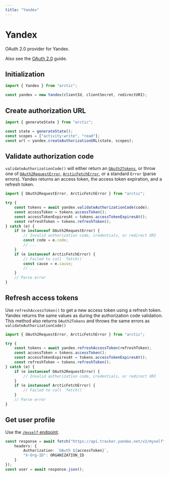 ```yaml
---
title: "Yandex"
---
```


# Yandex

OAuth 2.0 provider for Yandex.

Also see the [OAuth 2.0](/guides/oauth2) guide.

## Initialization

```ts
import { Yandex } from "arctic";

const yandex = new Yandex(clientId, clientSecret, redirectURI);
```

## Create authorization URL

```ts
import { generateState } from "arctic";

const state = generateState();
const scopes = ["activity:write", "read"];
const url = yandex.createAuthorizationURL(state, scopes);
```

## Validate authorization code

`validateAuthorizationCode()` will either return an [`OAuth2Tokens`](/reference/main/OAuth2Tokens), or throw one of [`OAuth2RequestError`](/reference/main/OAuth2RequestError), [`ArcticFetchError`](/reference/main/ArcticFetchError), or a standard `Error` (parse errors). Yandex returns an access token, the access token expiration, and a refresh token.

```ts
import { OAuth2RequestError, ArcticFetchError } from "arctic";

try {
	const tokens = await yandex.validateAuthorizationCode(code);
	const accessToken = tokens.accessToken();
	const accessTokenExpiresAt = tokens.accessTokenExpiresAt();
	const refreshToken = tokens.refreshToken();
} catch (e) {
	if (e instanceof OAuth2RequestError) {
		// Invalid authorization code, credentials, or redirect URI
		const code = e.code;
		// ...
	}
	if (e instanceof ArcticFetchError) {
		// Failed to call `fetch()`
		const cause = e.cause;
		// ...
	}
	// Parse error
}
```

## Refresh access tokens

Use `refreshAccessToken()` to get a new access token using a refresh token. Yandex returns the same values as during the authorization code validation. This method also returns `OAuth2Tokens` and throws the same errors as `validateAuthorizationCode()`

```ts
import { OAuth2RequestError, ArcticFetchError } from "arctic";

try {
	const tokens = await yandex.refreshAccessToken(refreshToken);
	const accessToken = tokens.accessToken();
	const accessTokenExpiresAt = tokens.accessTokenExpiresAt();
	const refreshToken = tokens.refreshToken();
} catch (e) {
	if (e instanceof OAuth2RequestError) {
		// Invalid authorization code, credentials, or redirect URI
	}
	if (e instanceof ArcticFetchError) {
		// Failed to call `fetch()`
	}
	// Parse error
}
```

## Get user profile

Use the [`/myself` endpoint](https://yandex.cloud/en/docs/tracker/get-user-info?utm_referrer=https%3A%2F%2Fwww.google.com%2F).

```ts
const response = await fetch("https://api.tracker.yandex.net/v2/myself", {
	headers: {
		Authorization: `OAuth ${accessToken}`,
		"X-Org-ID": ORGANIZATION_ID
	}
});
const user = await response.json();
```
